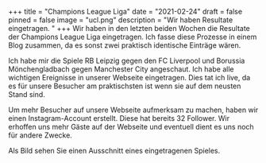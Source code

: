 +++
title = "Champions League Liga"
date = "2021-02-24"
draft = false
pinned = false
image = "ucl.png"
description = "Wir haben Resultate eingetragen. "
+++
Wir haben in den letzten beiden Wochen die Resultate der Champions League Liga eingetragen. Ich fasse diese Prozesse in einem Blog zusammen, da es sonst zwei praktisch identische Einträge wären. 

Ich habe mir die Spiele RB Leipzig gegen den FC Liverpool und Borussia Mönchengladbach gegen Manchester City angeschaut. Ich habe alle wichtigen Ereignisse in unserer Webseite eingetragen. Dies tat ich live, da es für unsere Besucher am praktischsten ist wenn sie auf dem neusten Stand sind. 

Um mehr Besucher auf unsere Webseite aufmerksam zu machen, haben wir einen Instagram-Account erstellt. Diese hat bereits 32 Follower. Wir erhoffen uns mehr Gäste auf der Webseite und eventuell dient es uns noch für andere Zwecke. 

Als Bild sehen Sie einen Ausschnitt eines eingetragenen Spieles.